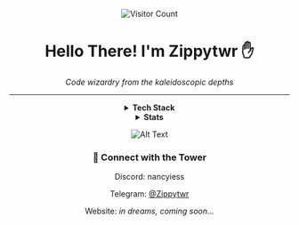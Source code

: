 <div align="center">

  <div align="center">

  ![Visitor Count](https://profile-counter.glitch.me/zippytwr/count.svg)
  
  # Hello There! I'm Zippytwr ✋
  
  *Code wizardry from the kaleidoscopic depths*
  
</div>




---
<details>
  <summary><b>Tech Stack</b></summary>
  
### ✨ Tech Stack
![Bash Script](https://img.shields.io/badge/bash_script-%23121011.svg?style=for-the-badge&logo=gnu-bash&logoColor=white) ![JavaScript](https://img.shields.io/badge/javascript-%23323330.svg?style=for-the-badge&logo=javascript&logoColor=%23F7DF1E) ![Go](https://img.shields.io/badge/go-%2300ADD8.svg?style=for-the-badge&logo=go&logoColor=white) ![Python](https://img.shields.io/badge/python-3670A0?style=for-the-badge&logo=python&logoColor=ffdd54) ![TypeScript](https://img.shields.io/badge/typescript-%23007ACC.svg?style=for-the-badge&logo=typescript&logoColor=white) ![Heroku](https://img.shields.io/badge/heroku-%23430098.svg?style=for-the-badge&logo=heroku&logoColor=white) ![Angular](https://img.shields.io/badge/angular-%23DD0031.svg?style=for-the-badge&logo=angular&logoColor=white) ![Express.js](https://img.shields.io/badge/express.js-%23404d59.svg?style=for-the-badge&logo=express&logoColor=%2361DAFB) ![NestJS](https://img.shields.io/badge/nestjs-%23E0234E.svg?style=for-the-badge&logo=nestjs&logoColor=white) ![Redux](https://img.shields.io/badge/redux-%23593d88.svg?style=for-the-badge&logo=redux&logoColor=white) ![React](https://img.shields.io/badge/react-%2320232a.svg?style=for-the-badge&logo=react&logoColor=%2361DAFB) ![NodeJS](https://img.shields.io/badge/node.js-6DA55F?style=for-the-badge&logo=node.js&logoColor=white) ![Nginx](https://img.shields.io/badge/nginx-%23009639.svg?style=for-the-badge&logo=nginx&logoColor=white) ![Jenkins](https://img.shields.io/badge/jenkins-%232C5263.svg?style=for-the-badge&logo=jenkins&logoColor=white) ![Apache](https://img.shields.io/badge/apache-%23D42029.svg?style=for-the-badge&logo=apache&logoColor=white) ![SQLite](https://img.shields.io/badge/sqlite-%2307405e.svg?style=for-the-badge&logo=sqlite&logoColor=white) ![MariaDB](https://img.shields.io/badge/MariaDB-003545?style=for-the-badge&logo=mariadb&logoColor=white) ![MySQL](https://img.shields.io/badge/mysql-4479A1.svg?style=for-the-badge&logo=mysql&logoColor=white) ![Git](https://img.shields.io/badge/git-%23F05033.svg?style=for-the-badge&logo=git&logoColor=white) ![GitHub Actions](https://img.shields.io/badge/github%20actions-%232671E5.svg?style=for-the-badge&logo=githubactions&logoColor=white)

</details>
<details>
  <summary><b>Stats</b></summary>

  <div align="center">
  
  ![Alt Text](https://media2.giphy.com/media/v1.Y2lkPTc5MGI3NjExM2t6aDk4a3c3aXBsanl6NzAxNGoyN2kzN3I5bXpubWFyMGtjc3ZoYyZlcD12MV9pbnRlcm5hbF9naWZfYnlfaWQmY3Q9Zw/xT8qB2HYA1vVSxooSY/giphy.gif)
  
</div>



<div align="center">

  ![Top Langs](https://github-readme-stats.vercel.app/api/top-langs/?username=zippytwr&layout=compact&hide=html,css,innosetup&theme=radical)
  
  ![GitHub Stats](https://github-readme-stats.vercel.app/api?username=zippytwr&show_icons=true&hide_title=true&count_private=true&theme=radical)


  
  ![Readme Card](https://github-readme-stats.vercel.app/api/pin/?username=zippytwr&repo=forcenote&theme=radical)

  ![trophy](https://github-profile-trophy.vercel.app/?username=zippytwr&theme=radical)
  
  ![graph](https://github-readme-activity-graph.vercel.app/graph?username=zippytwr&bg_color=0000000&color=2980b9&line=2980b9&point=27ae60&area_color=2980b9&area=true&hide_border=true)
</div>

  
</details>
  
</div>

<div align="center">

![Alt Text](https://media1.giphy.com/media/v1.Y2lkPTc5MGI3NjExbGtydmd2eXdsaTZybDU0NmJoaDJob2JmbjU5MDVpc3dxaDExcTByaiZlcD12MV9pbnRlcm5hbF9naWZfYnlfaWQmY3Q9Zw/GaynE6dZoVDkQ/giphy.gif)

### 🧿 Connect with the Tower
  Discord: nancyiess
  
  Telegram: [@Zippytwr](https://t.me/GafurSH)  
  
  Website: *in dreams, coming soon…*

  
</div>
